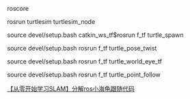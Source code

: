 roscore

rosrun turtlesim turtlesim_node


source devel/setup.bash
catkin_ws_tf$rosrun f_tf turtle_spawn


source devel/setup.bash
rosrun f_tf turtle_pose_twist


source devel/setup.bash
rosrun f_tf turtle_world_eye_tf


source devel/setup.bash
rosrun f_tf turtle_point_follow

[【从零开始学习SLAM】分解ros小海龟跟随代码](https://blog.csdn.net/qq_21950671/article/details/121949241)

